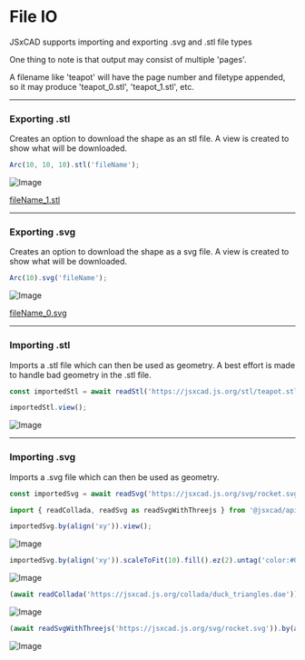 # File IO
JSxCAD supports importing and exporting .svg and .stl file types

One thing to note is that output may consist of multiple 'pages'.

A filename like 'teapot' will have the page number and filetype appended, so it may produce 'teapot_0.stl', 'teapot_1.stl', etc.

---
### Exporting .stl
Creates an option to download the shape as an stl file. A view is created to show what will be downloaded.

```JavaScript
Arc(10, 10, 10).stl('fileName');
```

![Image](file_import_and_export.md.0.png)

[fileName_1.stl](file_import_and_export.fileName_1.stl)

---
### Exporting .svg
Creates an option to download the shape as a svg file. A view is created to show what will be downloaded.

```JavaScript
Arc(10).svg('fileName');
```

![Image](file_import_and_export.md.1.png)

[fileName_0.svg](file_import_and_export.fileName_0.svg)

---
### Importing .stl
Imports a .stl file which can then be used as geometry. A best effort is made to handle bad geometry in the .stl file.

```JavaScript
const importedStl = await readStl('https://jsxcad.js.org/stl/teapot.stl');
```

```JavaScript
importedStl.view();
```

![Image](file_import_and_export.md.2.png)

---
### Importing .svg
Imports a .svg file which can then be used as geometry.

```JavaScript
const importedSvg = await readSvg('https://jsxcad.js.org/svg/rocket.svg', { fill: false });
```

```JavaScript
import { readCollada, readSvg as readSvgWithThreejs } from '@jsxcad/api-threejs';
```

```JavaScript
importedSvg.by(align('xy')).view();
```

![Image](file_import_and_export.md.3.png)

```JavaScript
importedSvg.by(align('xy')).scaleToFit(10).fill().ez(2).untag('color:#090000').view();
```

![Image](file_import_and_export.md.4.png)

```JavaScript
(await readCollada('https://jsxcad.js.org/collada/duck_triangles.dae')).rx(1/4).view();
```

![Image](file_import_and_export.md.5.png)

```JavaScript
(await readSvgWithThreejs('https://jsxcad.js.org/svg/rocket.svg')).by(align('xy')).view();
```

![Image](file_import_and_export.md.6.png)
